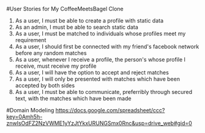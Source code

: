 #User Stories for My CoffeeMeetsBagel Clone

1. As a user, I must be able to create a profile with static data
2. As an admin, I must be able to search static data
2. As a user, I must be matched to individuals whose profiles meet my requirement
3. As a user, I should first be connected with my friend's facebook network before any random matches
4. As a user, whenever I receive a profile, the person's whose profile I receive, must receive my profile
5. As a user, I will have the option to accept and reject matches
6. As a user, I will only be presented with matches which have been accepted by both sides
7. As a user, I must be able to communicate, preferribly through secured text, with the matches which have been made


#Domain Modeling
https://docs.google.com/spreadsheet/ccc?key=0Amh5h-znwIsOdFZ2NzVWME1yYzJtYkxURUNGSmx0Rnc&usp=drive_web#gid=0


